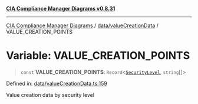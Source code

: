 [**CIA Compliance Manager Diagrams v0.8.31**](../../../README.md)

***

[CIA Compliance Manager Diagrams](../../../modules.md) / [data/valueCreationData](../README.md) / VALUE\_CREATION\_POINTS

# Variable: VALUE\_CREATION\_POINTS

> `const` **VALUE\_CREATION\_POINTS**: `Record`\<[`SecurityLevel`](../../../types/cia/type-aliases/SecurityLevel.md), `string`[]\>

Defined in: [data/valueCreationData.ts:159](https://github.com/Hack23/cia-compliance-manager/blob/85c025371255f412469ec0119911b7cb143a6212/src/data/valueCreationData.ts#L159)

Value creation data by security level
